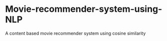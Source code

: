# Movie-recommender-system-using-NLP
A content based movie recommender system using cosine similarity

